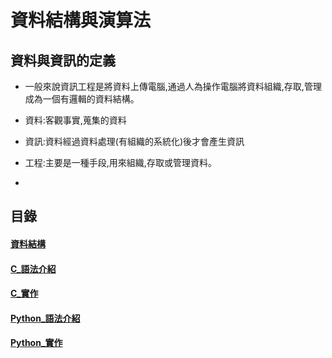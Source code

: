 # 資料結構與演算法
## 資料與資訊的定義
- 一般來說資訊工程是將資料上傳電腦,通過人為操作電腦將資料組織,存取,管理成為一個有邏輯的資料結構。
- 資料:客觀事實,蒐集的資料
- 資訊:資料經過資料處理(有組織的系統化)後才會產生資訊
- 工程:主要是一種手段,用來組織,存取或管理資料。

- 
## 目錄
#### [資料結構]()
#### [C_語法介紹]()
#### [C_實作]()
#### [Python_語法介紹]()
#### [Python_實作]()
